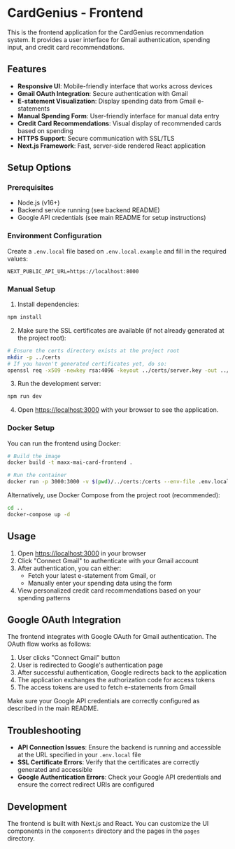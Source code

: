 # CardGenius - Frontend

This is the frontend application for the CardGenius recommendation system. It provides a user interface for Gmail authentication, spending input, and credit card recommendations.

## Features

- **Responsive UI**: Mobile-friendly interface that works across devices
- **Gmail OAuth Integration**: Secure authentication with Gmail
- **E-statement Visualization**: Display spending data from Gmail e-statements
- **Manual Spending Form**: User-friendly interface for manual data entry
- **Credit Card Recommendations**: Visual display of recommended cards based on spending
- **HTTPS Support**: Secure communication with SSL/TLS
- **Next.js Framework**: Fast, server-side rendered React application

## Setup Options

### Prerequisites

- Node.js (v16+)
- Backend service running (see backend README)
- Google API credentials (see main README for setup instructions)

### Environment Configuration

Create a `.env.local` file based on `.env.local.example` and fill in the required values:

```
NEXT_PUBLIC_API_URL=https://localhost:8000
```

### Manual Setup

1. Install dependencies:

```bash
npm install
```

2. Make sure the SSL certificates are available (if not already generated at the project root):

```bash
# Ensure the certs directory exists at the project root
mkdir -p ../certs
# If you haven't generated certificates yet, do so:
openssl req -x509 -newkey rsa:4096 -keyout ../certs/server.key -out ../certs/server.crt -days 365 -nodes -subj "/CN=localhost"
```

3. Run the development server:

```bash
npm run dev
```

4. Open [https://localhost:3000](https://localhost:3000) with your browser to see the application.

### Docker Setup

You can run the frontend using Docker:

```bash
# Build the image
docker build -t maxx-mai-card-frontend .

# Run the container
docker run -p 3000:3000 -v $(pwd)/../certs:/certs --env-file .env.local maxx-mai-card-frontend
```

Alternatively, use Docker Compose from the project root (recommended):

```bash
cd ..
docker-compose up -d
```

## Usage

1. Open [https://localhost:3000](https://localhost:3000) in your browser
2. Click "Connect Gmail" to authenticate with your Gmail account
3. After authentication, you can either:
   - Fetch your latest e-statement from Gmail, or
   - Manually enter your spending data using the form
4. View personalized credit card recommendations based on your spending patterns

## Google OAuth Integration

The frontend integrates with Google OAuth for Gmail authentication. The OAuth flow works as follows:

1. User clicks "Connect Gmail" button
2. User is redirected to Google's authentication page
3. After successful authentication, Google redirects back to the application
4. The application exchanges the authorization code for access tokens
5. The access tokens are used to fetch e-statements from Gmail

Make sure your Google API credentials are correctly configured as described in the main README.

## Troubleshooting

- **API Connection Issues**: Ensure the backend is running and accessible at the URL specified in your `.env.local` file
- **SSL Certificate Errors**: Verify that the certificates are correctly generated and accessible
- **Google Authentication Errors**: Check your Google API credentials and ensure the correct redirect URIs are configured

## Development

The frontend is built with Next.js and React. You can customize the UI components in the `components` directory and the pages in the `pages` directory.

